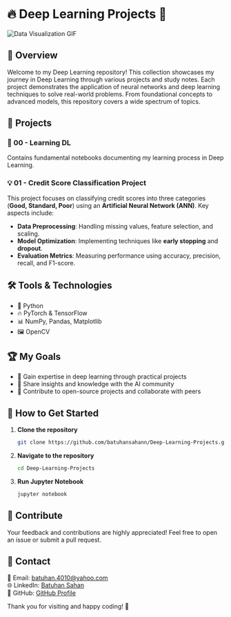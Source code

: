 # 🔥 Deep Learning Projects 🚀
![Data Visualization GIF](./1.gif)
## 📝 Overview
Welcome to my Deep Learning repository! This collection showcases my journey in Deep Learning through various projects and study notes. Each project demonstrates the application of neural networks and deep learning techniques to solve real-world problems. From foundational concepts to advanced models, this repository covers a wide spectrum of topics.

## 📁 Projects
### 📖 00 - Learning DL
Contains fundamental notebooks documenting my learning process in Deep Learning.

### 💡 01 - Credit Score Classification Project
This project focuses on classifying credit scores into three categories (**Good, Standard, Poor**) using an **Artificial Neural Network (ANN)**. Key aspects include:
- **Data Preprocessing**: Handling missing values, feature selection, and scaling.
- **Model Optimization**: Implementing techniques like **early stopping** and **dropout**.
- **Evaluation Metrics**: Measuring performance using accuracy, precision, recall, and F1-score.

## 🛠 Tools & Technologies
- 🐍 Python
- 🔥 PyTorch & TensorFlow
- 📊 NumPy, Pandas, Matplotlib
- 🖼️ OpenCV

## 🏆 My Goals
- 🌌 Gain expertise in deep learning through practical projects
- 🚀 Share insights and knowledge with the AI community
- 🤝 Contribute to open-source projects and collaborate with peers

## 🚀 How to Get Started
1. **Clone the repository**
   ```sh
   git clone https://github.com/batuhansahann/Deep-Learning-Projects.git
   ```
2. **Navigate to the repository**
   ```sh
   cd Deep-Learning-Projects
   ```
3. **Run Jupyter Notebook**
   ```sh
   jupyter notebook
   ```

## 🤝 Contribute
Your feedback and contributions are highly appreciated! Feel free to open an issue or submit a pull request.

## 📩 Contact
📧 Email: batuhan.4010@yahoo.com  
🌐 LinkedIn: [Batuhan Sahan](https://www.linkedin.com/in/batuhansahann/)  
📂 GitHub: [GitHub Profile](https://github.com/batuhansahann)

Thank you for visiting and happy coding! 🚀
